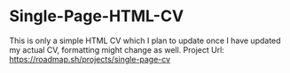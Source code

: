 # Single-Page-HTML-CV
This is only a simple HTML CV which I plan to update once I have updated my actual CV, formatting might change as well.
Project Url: https://roadmap.sh/projects/single-page-cv
